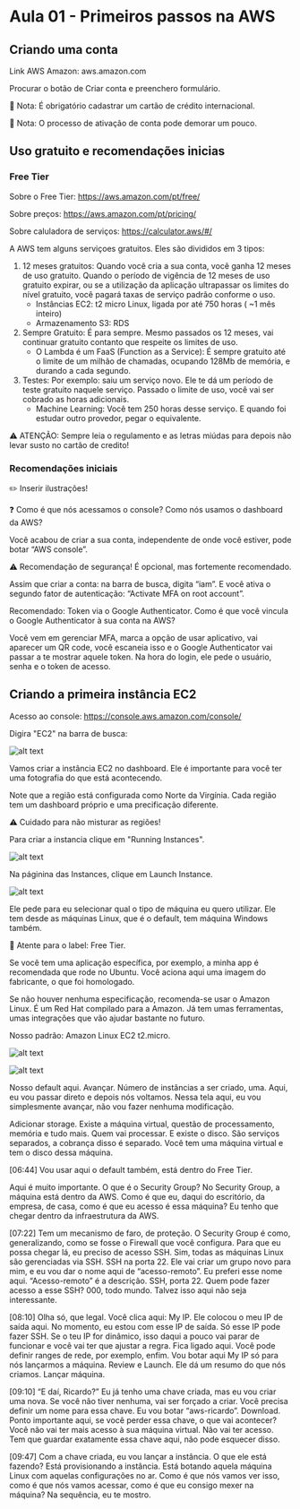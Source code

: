 # Aula 01 - Primeiros passos na AWS

## Criando uma conta

Link AWS Amazon: aws.amazon.com

Procurar o botão de Criar conta e preenchero formulário.

:pushpin: Nota: É obrigatório cadastrar um cartão de crédito internacional.

:pushpin: Nota: O processo de ativação de conta pode demorar um pouco.  

## Uso gratuito e recomendações inicias

### Free Tier

Sobre o Free Tier: https://aws.amazon.com/pt/free/

Sobre preços: https://aws.amazon.com/pt/pricing/

Sobre caluladora de serviços: https://calculator.aws/#/

A AWS tem alguns serviçoes gratuitos. Eles são divididos em 3 tipos:

  1. 12 meses gratuitos: Quando você cria a sua conta, você ganha 12 meses de uso gratuito. Quando o período de vigência de 12 meses de uso gratuito expirar, ou se a utilização da aplicação ultrapassar os limites do nível gratuito, você pagará taxas de serviço padrão conforme o uso.
      * Instâncias EC2:  t2 micro Linux, ligada por até 750 horas ( ~1 mês inteiro)
      * Armazenamento S3: RDS
  2. Sempre Gratuito: É para sempre. Mesmo passados os 12 meses, vai continuar gratuito contanto que respeite os limites de uso. 
      * O Lambda é um FaaS (Function as a Service): É sempre gratuito até o limite de um milhão de chamadas, ocupando 128Mb de memória, e durando a cada segundo.
  3. Testes: Por exemplo: saiu um serviço novo. Ele te dá um período de teste gratuito naquele serviço. Passado o limite de uso, você vai ser cobrado as horas adicionais.
      * Machine Learning: Você tem 250 horas desse serviço. E quando foi estudar outro provedor, pegar o equivalente.

:warning: ATENÇÃO: Sempre leia o regulamento e as letras miúdas para depois não levar susto no cartão de credito!

### Recomendações iniciais

:pencil2: Inserir ilustrações!

:question: Como é que nós acessamos o console? Como nós usamos o dashboard da AWS? 

Você acabou de criar a sua conta, independente de onde você estiver, pode botar “AWS console”.

:warning: Recomendação de segurança! É opcional, mas fortemente recomendado.

Assim que criar a conta: na barra de busca, digita “iam”. 
E você ativa o segundo fator de autenticação: “Activate MFA on root account”. 

Recomendado: Token via o Google Authenticator.
Como é que você vincula o Google Authenticator à sua conta na AWS? 

Você vem em gerenciar MFA, marca a opção de usar aplicativo, vai aparecer um QR code, você escaneia isso e o Google Authenticator vai passar a te mostrar aquele token. Na hora do login, ele pede o usuário, senha e o token de acesso. 

## Criando a primeira instância EC2

Acesso ao console: https://console.aws.amazon.com/console/

Digira "EC2" na barra de busca:

![alt text](https://github.com/asalunai/alura-deploy-amazon-ec2/main/a01pt05img1.png?raw=true)

Vamos criar a instância EC2 no dashboard. 
Ele é importante para você ter uma fotografia do que está acontecendo.

Note que a região está configurada como Norte da Virgínia. 
Cada região tem um dashboard próprio e uma precificação diferente. 

:warning: Cuidado para não misturar as regiões!

Para criar a instancia clique em "Running Instances".

![alt text](https://github.com/asalunai/alura-deploy-amazon-ec2/main/a01pt05img2.png?raw=true)

Na páginina das Instances, clique em Launch Instance.

![alt text](https://github.com/asalunai/alura-deploy-amazon-ec2/main/a01pt05img3.png?raw=true)

Ele pede para eu selecionar qual o tipo de máquina eu quero utilizar. 
Ele tem desde as máquinas Linux, que é o default, tem máquina Windows também. 

:pushpin: Atente para o label: Free Tier.

Se você tem uma aplicação específica, por exemplo, a minha app é recomendada que rode no Ubuntu. 
Você aciona aqui uma imagem do fabricante, o que foi homologado. 

Se não houver nenhuma especificação, recomenda-se usar o Amazon Linux. 
É um Red Hat compilado para a Amazon. 
Já tem umas ferramentas, umas integrações que vão ajudar bastante no futuro.

Nosso padrão: Amazon Linux EC2 t2.micro. 

![alt text](https://github.com/asalunai/alura-deploy-amazon-ec2/main/a01pt05img4.png?raw=true)

![alt text](https://github.com/asalunai/alura-deploy-amazon-ec2/main/a01pt05img5.png?raw=true)


Nosso default aqui. Avançar. Número de instâncias a ser criado, uma. Aqui, eu vou passar direto e depois nós voltamos. Nessa tela aqui, eu vou simplesmente avançar, não vou fazer nenhuma modificação. 

Adicionar storage. Existe a máquina virtual, questão de processamento, memória e tudo mais. Quem vai processar. E existe o disco. São serviços separados, a cobrança disso é separado. Você tem uma máquina virtual e tem o disco dessa máquina.

[06:44] Vou usar aqui o default também, está dentro do Free Tier.

Aqui é muito importante. O que é o Security Group? No Security Group, a máquina está dentro da AWS. Como é que eu, daqui do escritório, da empresa, de casa, como é que eu acesso é essa máquina? Eu tenho que chegar dentro da infraestrutura da AWS.

[07:22] Tem um mecanismo de faro, de proteção. O Security Group é como, generalizando, como se fosse o Firewall que você configura. Para que eu possa chegar lá, eu preciso de acesso SSH. Sim, todas as máquinas Linux são gerenciadas via SSH. SSH na porta 22. Ele vai criar um grupo novo para mim, e eu vou dar o nome aqui de “acesso-remoto”. Eu preferi esse nome aqui. “Acesso-remoto” é a descrição. SSH, porta 22. Quem pode fazer acesso a esse SSH? 000, todo mundo. Talvez isso aqui não seja interessante.

[08:10] Olha só, que legal. Você clica aqui: My IP. Ele colocou o meu IP de saída aqui. No momento, eu estou com esse IP de saída. Só esse IP pode fazer SSH. Se o teu IP for dinâmico, isso daqui a pouco vai parar de funcionar e você vai ter que ajustar a regra. Fica ligado aqui. Você pode definir ranges de rede, por exemplo, enfim. Vou botar aqui My IP só para nós lançarmos a máquina. Review e Launch. Ele dá um resumo do que nós criamos. Lançar máquina.

[09:10] “E daí, Ricardo?” Eu já tenho uma chave criada, mas eu vou criar uma nova. Se você não tiver nenhuma, vai ser forçado a criar. Você precisa definir um nome para essa chave. Eu vou botar “aws-ricardo”. Download. Ponto importante aqui, se você perder essa chave, o que vai acontecer? Você não vai ter mais acesso à sua máquina virtual. Não vai ter acesso. Tem que guardar exatamente essa chave aqui, não pode esquecer disso.

[09:47] Com a chave criada, eu vou lançar a instância. O que ele está fazendo? Está provisionando a instância. Está botando aquela máquina Linux com aquelas configurações no ar. Como é que nós vamos ver isso, como é que nós vamos acessar, como é que eu consigo mexer na máquina? Na sequência, eu te mostro.
